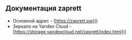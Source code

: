 ## Документация zaprett

- Основной адрес - [https://zaprett.pw]()
- Зеркало на Yandex Cloud - [https://storage.yandexcloud.net/zaprett/index.html]()
